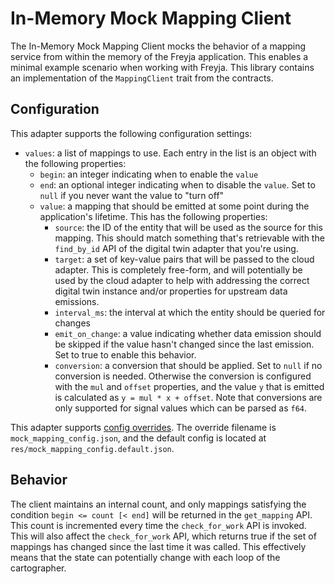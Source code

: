 # In-Memory Mock Mapping Client

The In-Memory Mock Mapping Client mocks the behavior of a mapping service from within the memory of the Freyja application. This enables a minimal example scenario when working with Freyja. This library contains an implementation of the `MappingClient` trait from the contracts.

## Configuration

This adapter supports the following configuration settings:

- `values`: a list of mappings to use. Each entry in the list is an object with the following properties:
  - `begin`: an integer indicating when to enable the `value`
  - `end`: an optional integer indicating when to disable the `value`. Set to `null` if you never want the value to "turn off"
  - `value`: a mapping that should be emitted at some point during the application's lifetime. This has the following properties:
    - `source`: the ID of the entity that will be used as the source for this mapping. This should match something that's retrievable with the `find_by_id` API of the digital twin adapter that you're using.
    - `target`: a set of key-value pairs that will be passed to the cloud adapter. This is completely free-form, and will potentially be used by the cloud adapter to help with addressing the correct digital twin instance and/or properties for upstream data emissions.
    - `interval_ms`: the interval at which the entity should be queried for changes
    - `emit_on_change`: a value indicating whether data emission should be skipped if the value hasn't changed since the last emission. Set to true to enable this behavior.
    - `conversion`: a conversion that should be applied. Set to `null` if no conversion is needed. Otherwise the conversion is configured with the `mul` and `offset` properties, and the value `y` that is emitted is calculated as `y = mul * x + offset`. Note that conversions are only supported for signal values which can be parsed as `f64`.

This adapter supports [config overrides](../../docs/config-overrides.md). The override filename is `mock_mapping_config.json`, and the default config is located at `res/mock_mapping_config.default.json`.

## Behavior

The client maintains an internal count, and only mappings satisfying the condition `begin <= count [< end]` will be returned in the `get_mapping` API. This count is incremented every time the `check_for_work` API is invoked. This will also affect the `check_for_work` API, which returns true if the set of mappings has changed since the last time it was called. This effectively means that the state can potentially change with each loop of the cartographer.
